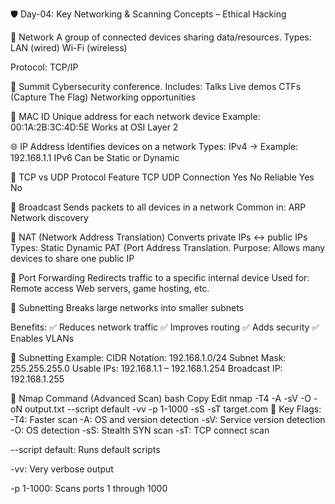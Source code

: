 🛡️ Day-04: Key Networking & Scanning Concepts – Ethical Hacking

📡 Network
A group of connected devices sharing data/resources.
Types:
LAN (wired)
Wi-Fi (wireless)

Protocol:
TCP/IP

🧠 Summit
Cybersecurity conference.
Includes:
Talks
Live demos
CTFs (Capture The Flag)
Networking opportunities

🔐 MAC ID
Unique address for each network device
Example: 00:1A:2B:3C:4D:5E
Works at OSI Layer 2

🌐 IP Address
Identifies devices on a network
Types:
IPv4 → Example: 192.168.1.1
IPv6
Can be Static or Dynamic

🔄 TCP vs UDP Protocol
Feature	TCP	UDP
Connection	Yes	No
Reliable	Yes	No

📢 Broadcast
Sends packets to all devices in a network
Common in:
ARP
Network discovery

🔁 NAT (Network Address Translation)
Converts private IPs ↔ public IPs
Types:
Static
Dynamic
PAT (Port Address Translation.
Purpose: Allows many devices to share one public IP

🔂 Port Forwarding
Redirects traffic to a specific internal device
Used for:
Remote access
Web servers, game hosting, etc.

🧩 Subnetting
Breaks large networks into smaller subnets

Benefits:
✅ Reduces network traffic
✅ Improves routing
✅ Adds security
✅ Enables VLANs

🧮 Subnetting Example:
CIDR Notation: 192.168.1.0/24
Subnet Mask: 255.255.255.0
Usable IPs: 192.168.1.1 – 192.168.1.254
Broadcast IP: 192.168.1.255

🧪 Nmap Command (Advanced Scan)
bash
Copy
Edit
nmap -T4 -A -sV -O -oN output.txt --script default -vv -p 1-1000 -sS -sT target.com
🔑 Key Flags:
-T4: Faster scan
-A: OS and version detection
-sV: Service version detection
-O: OS detection
-sS: Stealth SYN scan
-sT: TCP connect scan

--script default: Runs default scripts

-vv: Very verbose output

-p 1-1000: Scans ports 1 through 1000
